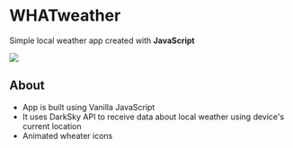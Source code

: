 # WHATweather
Simple local weather app created with **JavaScript**

![](images/whatwheather.PNG)


## About

- App is built using Vanilla JavaScript
- It uses DarkSky API to receive data about local weather using device's current location
- Animated wheater icons

